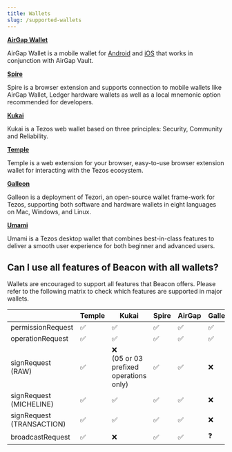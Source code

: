 ```yaml
---
title: Wallets
slug: /supported-wallets
---
```


**[AirGap Wallet](https://airgap.it)**

AirGap Wallet is a mobile wallet for [Android](https://play.google.com/store/apps/details?id=it.airgap.wallet) and [iOS](https://apps.apple.com/us/app/airgap-wallet/id1420996542?l=de&ls=1) that works in conjunction with AirGap Vault.

**[Spire](https://spirewallet.com/)**

Spire is a browser extension and supports connection to mobile wallets like AirGap Wallet, Ledger hardware wallets as well as a local mnemonic option recommended for developers.

**[Kukai](https://wallet.kukai.app/)**

Kukai is a Tezos web wallet based on three principles: Security, Community and Reliability.

**[Temple](https://templewallet.com/)**

Temple is a web extension for your browser, easy-to-use browser extension wallet for interacting with the Tezos ecosystem.

**[Galleon](https://cryptonomic.tech/galleon.html)**

Galleon is a deployment of Tezori, an open-source wallet frame-work for Tezos, supporting both software and hardware wallets in eight languages on Mac, Windows, and Linux.

**[Umami](https://umamiwallet.com/)**

Umami is a Tezos desktop wallet that combines best-in-class features to deliver a smooth user experience for both beginner and advanced users.

## Can I use all features of Beacon with all wallets?

Wallets are encouraged to support all features that Beacon offers. Please refer to the following matrix to check which features are supported in major wallets.

|                           | Temple | Kukai                                         | Spire | AirGap | Galleon | Umami |
| ------------------------- | ------ | --------------------------------------------- | ----- | ------ | ------- | ----- |
| permissionRequest         | ✅     | ✅                                            | ✅    | ✅     | ✅      | ✅    |
| operationRequest          | ✅     | ✅                                            | ✅    | ✅     | ✅      | ✅    |
| signRequest (RAW)         | ✅     | ❌ <br /> (05 or 03 prefixed operations only) | ✅    | ✅     | ❌      | ❌    |
| signRequest (MICHELINE)   | ✅     | ✅                                            | ✅    | ✅     | ❌      | ✅    |
| signRequest (TRANSACTION) | ✅     | ✅                                            | ✅    | ✅     | ❌      | ✅    |
| broadcastRequest          | ✅     | ❌                                            | ✅    | ✅     | ❓      | ❌    |
